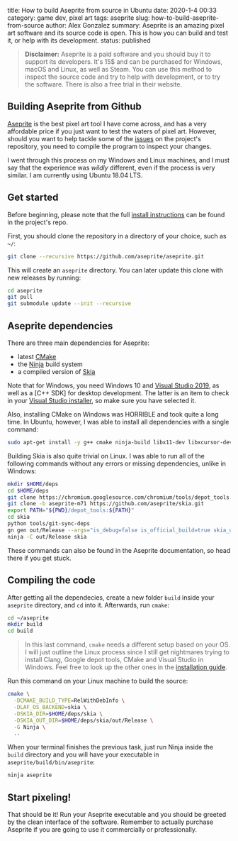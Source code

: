 title: How to build Aseprite from source in Ubuntu
date: 2020-1-4 00:33
category: game dev, pixel art
tags: aseprite
slug: how-to-build-aseprite-from-source
author: Alex Gonzalez
summary: Aseprite is an amazing pixel art software and its source code is open. This is how you can build and test it, or help with its development.
status: published

> __Disclaimer:__
> Aseprite is a paid software and you should buy it to support its developers. It's 15$ and can be purchased for Windows, macOS and Linux, as well as Steam. You can use this method to inspect the source code and try to help with development, or to try the software. There is also a free trial in their website.

## Building Aseprite from Github

[Aseprite](https://www.aseprite.org) is the best pixel art tool I have come across, and has a very affordable price if you just want to test the waters of pixel art. However, should you want to help tackle some of the [issues](https://github.com/aseprite/aseprite/issues) on the project's repository, you need to compile the program to inspect your changes.

I went through this process on my Windows and Linux machines, and I must say that the experience was _wildly_ different, even if the process is very similar. I am currently using Ubuntu 18.04 LTS.

## Get started

Before beginning, please note that the full [install instructions](https://github.com/aseprite/aseprite/blob/master/INSTALL.md) can be found in the project's repo.

First, you should clone the repository in a directory of your choice, such as `~/`:

```bash
git clone --recursive https://github.com/aseprite/aseprite.git
```

This will create an `aseprite` directory. You can later update this clone with new releases by running:

```bash
cd aseprite
git pull
git submodule update --init --recursive
```

## Aseprite dependencies

There are three main dependencies for Aseprite:

- latest [CMake](cmake.org)
- the [Ninja](ninja-build.org) build system
- a compiled version of [Skia](https://skia.org/)

Note that for Windows, you need Windows 10 and [Visual Studio 2019](https://visualstudio.microsoft.com/downloads/), as well as a [C++ SDK] for desktop development. The latter is an item to check in your [Visual Studio installer](https://imgur.com/4Pq2Cbv), so make sure you have selected it.

Also, installing CMake on Windows was HORRIBLE and took quite a long time. In Ubuntu, however, I was able to install all dependencies with a single command:

```bash
sudo apt-get install -y g++ cmake ninja-build libx11-dev libxcursor-dev libgl1-mesa-dev libfontconfig1-dev
```

Building Skia is also quite trivial on Linux. I was able to run all of the following commands without any errors or missing dependencies, unlike in Windows:

```bash
mkdir $HOME/deps
cd $HOME/deps
git clone https://chromium.googlesource.com/chromium/tools/depot_tools.git
git clone -b aseprite-m71 https://github.com/aseprite/skia.git
export PATH="${PWD}/depot_tools:${PATH}"
cd skia
python tools/git-sync-deps
gn gen out/Release --args="is_debug=false is_official_build=true skia_use_system_expat=false skia_use_system_icu=false skia_use_system_libjpeg_turbo=false skia_use_system_libpng=false skia_use_system_libwebp=false skia_use_system_zlib=false"
ninja -C out/Release skia
```

These commands can also be found in the Aseprite documentation, so head there if you get stuck.

## Compiling the code

After getting all the dependecies, create a new folder `build` inside your `aseprite` directory, and `cd` into it. Afterwards, run `cmake`:

```bash
cd ~/aseprite
mkdir build
cd build
```
> In this last command, `cmake` needs a different setup based on your OS. I will just outline the Linux process since I still get nightmares trying to install Clang, Google depot tools, CMake and Visual Studio in Windows. Feel free to look up the other ones in the [installation guide](https://github.com/aseprite/aseprite/blob/master/INSTALL.md#compiling).

Run this command on your Linux machine to build the source:

```bash
cmake \
  -DCMAKE_BUILD_TYPE=RelWithDebInfo \
  -DLAF_OS_BACKEND=skia \
  -DSKIA_DIR=$HOME/deps/skia \
  -DSKIA_OUT_DIR=$HOME/deps/skia/out/Release \
  -G Ninja \
  ..
```

When your terminal finishes the previous task, just run Ninja inside the `build` directory and you will have your executable in `aseprite/build/bin/aseprite`:

```bash
ninja aseprite
```

## Start pixeling!

That should be it! Run your Aseprite executable and you should be greeted by the clean interface of the software.
Remember to actually purchase Aseprite if you are going to use it commercially or professionally.






